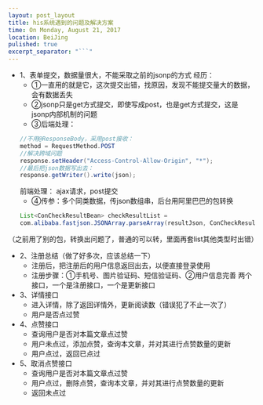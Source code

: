 ```yaml
---
layout: post_layout
title: his系统遇到的问题及解决方案
time: On Monday, August 21, 2017
location: BeiJing
pulished: true
excerpt_separator: "```"
---
```



- 1、表单提交，数据量很大，不能采取之前的jsonp的方式
经历：
    - ①一直用的就是它，这次提交出错，找原因，发现不能提交量大的数据，会有数据丢失
    - ②jsonp只是get方式提交，即使写成post，也是get方式提交，这是jsonp内部机制的问题
    - ③后端处理：
    ```java
	//不用@ResponseBody，采用post接收：
	method = RequestMethod.POST
	//解决跨域问题
    response.setHeader("Access-Control-Allow-Origin", "*");
	//最后把json数据写出去：
	response.getWriter().write(json);
	```
  前端处理：
	ajax请求，post提交
    - ④传参：多个同类数据，传json数组串，后台用阿里巴巴的包转换
    ```java
    List<ConCheckResultBean> checkResultList =
    com.alibaba.fastjson.JSONArray.parseArray(resultJson, ConCheckResultBean.class);
    ```
（之前用了别的包，转换出问题了，普通的可以转，里面再套list其他类型时出错）
- 2、注册总结（做了好多次，应该总结一下）
    - 注册后，把注册后的用户信息返回出去，以便直接登录使用
    - 注册步骤：①手机号、图片验证码、短信验证码、②用户信息完善 两个接口，一个是注册接口，一个是更新接口
- 3、详情接口
    - 进入详情，除了返回详情外，更新阅读数（错误犯了不止一次了）
    - 用户是否点过赞
- 4、点赞接口
    - 查询用户是否对本篇文章点过赞
    - 用户未点过，添加点赞，查询本文章，并对其进行点赞数量的更新
    - 用户点过，返回已点过
- 5、取消点赞接口
    - 查询用户是否对本篇文章点过赞
    - 用户点过，删除点赞，查询本文章，并对其进行点赞数量的更新
    - 返回未点过
